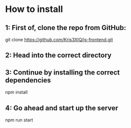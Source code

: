 # How to install

## 1: First of, clone the repo from GitHub:

git clone https://github.com/Kris3XIQ/js-frontend.git

## 2: Head into the correct directory

## 3: Continue by installing the correct dependencies

npm install

## 4: Go ahead and start up the server

npm run start

